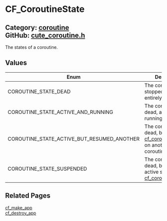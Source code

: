 [//]: # (This file is automatically generated by Cute Framework's docs parser.)
[//]: # (Do not edit this file by hand!)
[//]: # (See: https://github.com/RandyGaul/cute_framework/blob/master/samples/docs_parser.cpp)
[](../header.md ':include')

# CF_CoroutineState

Category: [coroutine](/api_reference?id=coroutine)  
GitHub: [cute_coroutine.h](https://github.com/RandyGaul/cute_framework/blob/master/include/cute_coroutine.h)  
---

The states of a coroutine.

## Values

Enum | Description
--- | ---
COROUTINE_STATE_DEAD | The coroutine has stopped running entirely.
COROUTINE_STATE_ACTIVE_AND_RUNNING | The coroutine is not dead, and currently running.
COROUTINE_STATE_ACTIVE_BUT_RESUMED_ANOTHER | The coroutine is not dead, but has called [cf_coroutine_resume](/coroutine/cf_coroutine_resume.md) on another coroutine.
COROUTINE_STATE_SUSPENDED | The coroutine is not dead, but is not active since it called [cf_coroutine_yield](/coroutine/cf_coroutine_yield.md).

## Related Pages

[cf_make_app](/app/cf_make_app.md)  
[cf_destroy_app](/app/cf_destroy_app.md)  
